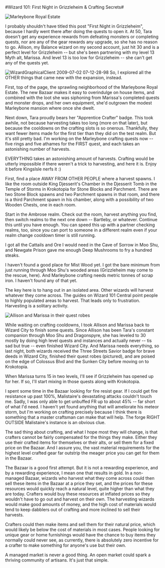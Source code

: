 #Wizard 101: First Night in Grizzleheim & Crafting Secrets#

![Marleybone Royal Estate](http://westkarana.com/wp-content/uploads/2009/07/WizardGraphicalClient-2009-07-02-07-16-47-37.jpg "Marleybone Royal Estate")

I probably shouldn't have titled this post "First Night in Grizzleheim", because I hardly went there after doing the quests to open it. At 50, Tara doesn't get any experience rewards from defeating monsters or completing quests, nor are any of the gear rewards any upgrade, so she has no reason to go. Allison, my Balance wizard on my second account, just hit 30 and is a perfect level for Grizzleheim -- but she's been partnering with my level 13 Myth alt, Marissa. And level 13 is too low for Grizzleheim -- she can't get any of the quests yet.

![WizardGraphicalClient 2009-07-02 07-12-28-98](http://westkarana.com/wp-content/uploads/2009/07/WizardGraphicalClient-2009-07-02-07-12-28-98.jpg "WizardGraphicalClient 2009-07-02 07-12-28-98") So, I explored all the OTHER things that came new with the expansion, instead.

First, top of the page, the sprawling neighborhood of the Marleybone Royal Estate. The new Bazaar makes it easy to overindulge on house items, and combined with the loot she was siphoning from Marissa's completed quests and monster drops, and her own equipment, she'd outgrown the modest Marleybone mansion where once she dwelt.

Next down, Tara proudly bears her "Apprentice Crafter" badge. This took awhile, not because harvesting takes too long (more on that later), but because the cooldowns on the crafting slots is so onerous. Thankfully, they want fewer items made for the first tier than they did on the test realm. But it's still pretty bad. I'm working on the Marleybone crafting quests now -- five rings and five athames for the FIRST quest, and each takes an astonishing number of harvests.

EVERYTHING takes an astonishing amount of harvests. Crafting would be utterly impossible if there weren't a trick to harvesting, and here it is. Enjoy it before KingsIsle nerfs it :)

First, find a place AWAY FROM OTHER PEOPLE where a harvest spawns. I like the room outside King Djesserit's Chamber in the Djesserit Tomb in the Temple of Storms in Krokotopia for Stone Blocks and Parchment. There are two Stone Block spawns and two Parchment spawns in that room, and there is a third Parchment spawn in his chamber, along with a possibility of two Wooden Chests, one in each room.

Start in the Ambrose realm. Check out the room, harvest anything you find, then switch realms to the next one down -- Bartleby, or whatever. Continue this until you have enough. You can speed this up with a partner checking realms, too, since you can port to someone in a different realm even if your realm change cooldown timer is still running.

I got all the Cattails and Ore I would need in the Cave of Sorrow in Moo Shu, and Newgate Prison gave me enough Deep Mushrooms to fry a hundred steaks.

I haven't found a good place for Mist Wood yet. I got the bare minimum from just running through Moo Shu's wooded areas (Grizzleheim may come to the rescue, here). And Marleybone crafting needs metric tonnes of scrap iron. I haven't found any of that yet.

The key here is to hang out in an isolated area. Other wizards will harvest whatever they come across. The guides on Wizard 101 Central point people to highly populated areas to harvest. That leads only to frustration. Harvesting is a solitary activity.

![Allison and Marissa in their quest robes](http://westkarana.com/wp-content/uploads/2009/07/WizardGraphicalClient-2009-07-02-00-37-42-21.jpg "Allison and Marissa in their quest robes")

While waiting on crafting cooldowns, I took Allison and Marissa back to Wizard City to finish some quests. Since Allison has been Tara's constant companion through Moo Shu and Dragonspyre, she has leveled to 30 mostly by doing high level quests and instances and actually never -- tis sad but true -- even finished Wizard City. And Marissa needs everything, so last night, both wizards received the Three Streets Savior badge for brave deeds in Wizard City, finished their quest robes (pictured), and are poised on the edge of Colossus Blvd and the Sunken City before moving on to Krokotopia.

When Marissa turns 15 in two levels, I'll see if Grizzleheim has opened up for her. If so, I'll start mixing in those quests along with Krokotopia.

I spent some time in the Bazaar looking for fire resist gear. If I could get fire resistance up past 100%, Malistaire's devastating attacks couldn't touch me. Sadly, I was only able to get unbuffed FR up to about 45% -- far short of what I'd need. I haven't yet found anything that will ameliorate his meteor storm, but I'm working on crafting precisely because I think there is something that a master craftsman can make that will help. The forge RIGHT OUTSIDE Malistaire's instance is an obvious clue.

The sad thing about crafting, and what I hope most they will change, is that crafters cannot be fairly compensated for the things they make. Either they use their crafted items for themselves or their alts, or sell them for a fixed price on the Bazaar. And I assure you, the vast material requirements for the highest level crafted gear far outstrip the meager price you can get for them in the Bazaar.

The Bazaar is a good first attempt. But it is not a rewarding experience, and by a rewarding experience, I mean one that results in gold. In a non-managed Bazaar, wizards who harvest what they come across could then sell these items in the Bazaar at a price they set, and the prices for these resources would quickly reach a natural level, quite higher than what they are today. Crafters would buy these resources at inflated prices so they wouldn't have to go out and harvest on their own. The harvesting wizards would make good amounts of money, and the high cost of materials would tend to keep dabblers out of crafting and more inclined to sell their harvests.

Crafters could then make items and sell them for their natural price, which would likely be below the cost of materials in most cases. People looking for unique gear or home furnishings would have the chance to buy items they normally could never see, as currently, there is absolutely zero incentive for a crafter to make something for anyone's use but their own.

A managed market is never a good thing. An open market could spark a thriving community of artisans. It's just that simple.

